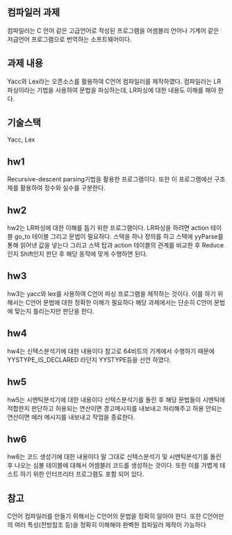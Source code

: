## 컴파일러 과제
컴파일러는 C 언어 같은 고급언어로 작성된 프로그램을 어셈블리 언어나 기계어 같은 저급언어 프로그램으로 번역하는 소프트웨어이다.

## 과제 내용
Yacc와 Lex라는 오픈소스를 활용하여 C언어 컴파일러를 제작하였다. 컴파일러는 LR파싱이라는 기법을 사용하여 문법을 파싱하는데, LR파싱에 대한 내용도 이해를 해야 한다.

## 기술스택
Yacc, Lex

## hw1
Recursive-descent parsing기법을 활용한 프로그램이다. 또한 이 프로그램에선 구조체를 활용하여 정수와 실수를 구분한다.

## hw2
hw2는 LR파싱에 대한 이해를 돕기 위한 프로그램이다. LR파싱을 하려면 action 테이블 go_to 테이블 그리고 문법이 필요하다. 스택을 하나 정의를 하고 스택에 yyParse를 통해 읽어낸 값을 넣는다 그리고
스택 탑과 action 테이블의 관계를 비교한 후 Reduce인지 Shift인지 판단 후 해당 동작에 맞게 수행하면 된다.

## hw3
hw3는 yacc와 lex를 사용하여 C언어 파싱 프로그램을 제작하는 것이다. 이를 하기 위해서는 C언어 문법에 대한 정확한 이해가 필요하다 해당 과제에서는 단순히 C언어 문법에 맞는지 틀리는지만 판단을 한다.

## hw4
hw4는 신텍스분석기에 대한 내용이다 참고로 64비트의 기계에서 수행하기 때문에 YYSTYPE_IS_DECLARED 라던지 YYSTYPE등을 선언 하였다. 

## hw5
hw5는 시멘틱분석기에 대한 내용이다 신텍스분석기를 돌린 후 해당 문법들이 시멘틱에 적합한지 판단하고 허용되는 연산이면 경고메시지를 내보내고 처리해주고 허용 안되는 연산이면 에러 메시지를 내보내고
작업을 종료한다.

## hw6
hw6는 코드 생성기에 대한 내용이다 말 그대로 신텍스분석기 및 시멘틱분석기를 돌린 후 나오는 심볼 테이블에 대해서 어셈블러 코드를 생성하는 것이다. 또한 이를 가볍게 테스트 하기 위한 인터프리터
프로그램도 포함 되어 있다.

## 참고
C언어 컴파일러를 만들기 위해서는 C언어의 문법을 정확히 알아야 한다. 또한 C언어만의 여러 특성(전방참조 등)을 정확히 이해해야 완벽한 컴파일러 제작이 가능하다 
